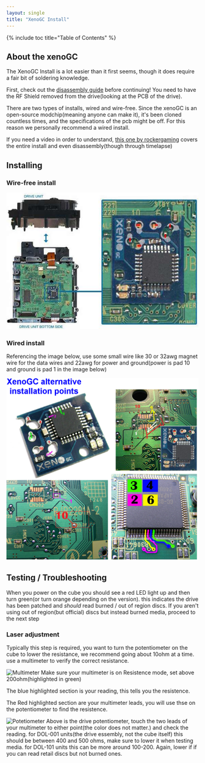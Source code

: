 ```yaml
---
layout: single
title: "XenoGC Install"
---
```


{% include toc title="Table of Contents" %}

## About the xenoGC

The XenoGC Install is a lot easier than it first seems, though it does require a fair bit of soldering knowledge.

First, check out the [disassembly guide](/disassembly) before continuing! You need to have the RF Shield removed from the drive(looking at the PCB of the drive).

There are two types of installs, wired and wire-free. Since the xenoGC is an open-source modchip(meaning anyone can make it), it's been cloned countless times, and the specifications of the pcb might be off. For this reason we personally recommend a wired install.

If you need a video in order to understand, [this one by rockergaming](https://www.youtube.com/watch?v=WRbmqxqEL8Q) covers the entire install and even disassembly(though through timelapse)

## Installing

### Wire-free install

![solder points](/images/xenogc/install.jpg)

### Wired install

Referencing the image below, use some small wire like 30 or 32awg magnet wire for the data wires and 22awg for power and ground(power is pad 10 and ground is pad 1 in the image below)

![alt solder points](/images/xenogc/altpoint.webp)

## Testing / Troubleshooting

When you power on the cube you should see a red LED light up and then turn green(or turn orange depending on the version). this indicates the drive has been patched and *should* read burned / out of region discs. If you aren't using out of region(but official) discs but instead burned media, proceed to the next step

### Laser adjustment

Typically this step is required, you want to turn the potentiometer on the cube to lower the resistance, we recommend going about 10ohm at a time. use a multimeter to verify the correct resistance.

![Multimeter](/images/Multimeter_Res.jpg)
Make sure your multimeter is on Resistence mode, set above 200ohm(highlighted in green)

The blue highlighted section is your reading, this tells you the resistence.

The Red highlighted section are your multimeter leads, you will use thse on the potentiometer to find the resistence.

![Potetiometer](/images/Drive_Pot.jpg)
Above is the drive potentiometer, touch the two leads of your multimeter to either point(the color does not matter.) and check the reading. for DOL-001 units(the drive essembly, not the cube itself) this should be between 400 and 500 ohms, make sure to lower it when testing media. for DOL-101 units this can be more around 100-200. Again, lower if if you can read retail discs but not burned ones.